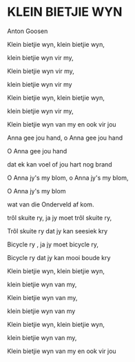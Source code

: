 # KLEIN BIETJIE WYN

Anton Goosen

Klein bietjie wyn, klein bietjie wyn,

klein bietjie wyn vir my,

Klein bietjie wyn vir my,

klein bietjie wyn vir my

Klein bietjie wyn, klein bietjie wyn,

klein bietjie wyn vir my,

Klein bietjie wyn van my en ook vir jou


Anna gee jou hand, o Anna gee jou hand

O Anna gee jou hand

dat ek kan voel of jou hart nog brand


O Anna jy's my blom, o Anna jy's my blom,

O Anna jy's my blom

wat van die Onderveld af kom.


trôl skuite ry, ja jy moet trôl skuite ry,

Trôl skuite ry dat jy kan seesiek kry


Bicycle ry , ja jy moet bicycle ry,

Bicycle ry dat jy kan mooi boude kry


Klein bietjie wyn, klein bietjie wyn,

klein bietjie wyn van my,

Klein bietjie wyn van my,

klein bietjie wyn van my

Klein bietjie wyn, klein bietjie wyn,

klein bietjie wyn van my,

Klein bietjie wyn van my en ook vir jou

